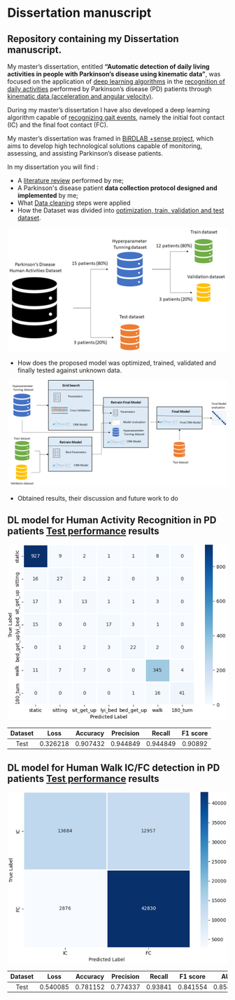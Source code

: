 # Dissertation manuscript
## Repository containing my Dissertation manuscript.

My master’s dissertation, entitled **“Automatic detection of daily living activities in people with Parkinson’s disease using kinematic data”**, was focused on the application of <ins>deep learning algorithms</ins> in the <ins>recognition of daily activities</ins> performed by Parkinson’s disease (PD) patients through <ins>kinematic data (acceleration and angular velocity)</ins>. 

During my master’s dissertation I have also developed a deep learning algorithm capable of <ins>recognizing gait events</ins>, namely the initial foot contact (IC) and the final foot contact (FC).

My master’s dissertation was framed in [BiRDLAB +sense project](http://birdlab.dei.uminho.pt/biofeedback-devices/), which aims to develop high technological solutions capable of monitoring, assessing, and assisting Parkinson’s disease patients.

In my dissertation you will find :
- A <ins>literature review</ins> performed by me;
- A Parkinson's disease patient **data collection protocol designed and implemented** by me;
- What <ins>Data cleaning</ins> steps were applied
- How the Dataset was divided into <ins>optimization, train, validation and test dataset</ins>.

![Dataset division](/images/dataset_schema.png)

- How does the proposed model was optimized, trained, validated and finally tested against unknown data.

![model optimization/train/validation/test stages](/images/pipeline_schema.png)

- Obtained results, their discussion and future work to do

## DL model for Human Activity Recognition in PD patients <ins>Test performance</ins> results

![Confusion matrix](/images/har_confusion_matrix.png)

|Dataset|Loss|Accuracy|Precision|Recall|F1 score|
|:----:|:----:|:----:|:----:|:----:|:----:|
|Test|0.326218|0.907432|0.944849|0.944849|0.90892|





## DL model for Human Walk IC/FC detection in PD patients <ins>Test performance</ins> results

![Confusion matrix](/images/icfc_confusion_matrix.png)

|Dataset|Loss|Accuracy|Precision|Recall|F1 score|AUC|MCC
|:----:|:----:|:----:|:----:|:----:|:----:|:----:|:----:|
|Test|0.540085|0.781152|0.774337|0.93841 |0.841554|0.854381|0.538386|
